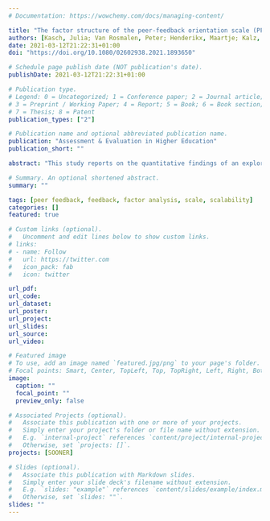 ```yaml
---
# Documentation: https://wowchemy.com/docs/managing-content/

title: "The factor structure of the peer-feedback orientation scale (PFOS): toward a measure for assessing students’ peer- feedback dispositions"
authors: [Kasch, Julia; Van Rosmalen, Peter; Henderikx, Maartje; Kalz, Marco]
date: 2021-03-12T21:22:31+01:00
doi: "https://doi.org/10.1080/02602938.2021.1893650"

# Schedule page publish date (NOT publication's date).
publishDate: 2021-03-12T21:22:31+01:00

# Publication type.
# Legend: 0 = Uncategorized; 1 = Conference paper; 2 = Journal article;
# 3 = Preprint / Working Paper; 4 = Report; 5 = Book; 6 = Book section;
# 7 = Thesis; 8 = Patent
publication_types: ["2"]

# Publication name and optional abbreviated publication name.
publication: "Assessment & Evaluation in Higher Education"
publication_short: ""

abstract: "This study reports on the quantitative findings of an exploratory sequen- tial mixed methods study in which the underlying factor structure of students’ peer-feedback orientation (i.e. openness to provide and receive peer-feedback) was investigated. Building on the qualitative findings of a previous study in which the ‘peer-feedback orientation’ concept was introduced, an online survey was developed to collect data among higher education students (N=148). An exploratory factor analysis produced a five-factor solution including the dimensions: accountability, communi- cativeness, utility, self-efficacy and receptivity. The practical value of the results lies in having a measure of students’ peer-feedback orientation that provides teachers and researchers with an instrument for under- standing students’ dispositions toward receiving and providing peer-feedback."

# Summary. An optional shortened abstract.
summary: ""

tags: [peer feedback, feedback, factor analysis, scale, scalability]
categories: []
featured: true

# Custom links (optional).
#   Uncomment and edit lines below to show custom links.
# links:
# - name: Follow
#   url: https://twitter.com
#   icon_pack: fab
#   icon: twitter

url_pdf:
url_code:
url_dataset:
url_poster:
url_project:
url_slides:
url_source:
url_video:

# Featured image
# To use, add an image named `featured.jpg/png` to your page's folder. 
# Focal points: Smart, Center, TopLeft, Top, TopRight, Left, Right, BottomLeft, Bottom, BottomRight.
image:
  caption: ""
  focal_point: ""
  preview_only: false

# Associated Projects (optional).
#   Associate this publication with one or more of your projects.
#   Simply enter your project's folder or file name without extension.
#   E.g. `internal-project` references `content/project/internal-project/index.md`.
#   Otherwise, set `projects: []`.
projects: [SOONER]

# Slides (optional).
#   Associate this publication with Markdown slides.
#   Simply enter your slide deck's filename without extension.
#   E.g. `slides: "example"` references `content/slides/example/index.md`.
#   Otherwise, set `slides: ""`.
slides: ""
---
```


